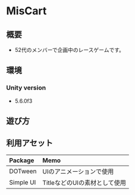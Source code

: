 MisCart
====


## 概要
- 52代のメンバーで企画中のレースゲームです。

## 環境
### Unity version
- 5.6.0f3

## 遊び方

## 利用アセット
|Package|Memo|
|:-----|:----|
|DOTween|UIのアニメーションで使用|
|Simple UI|TitleなどのUIの素材として使用|
